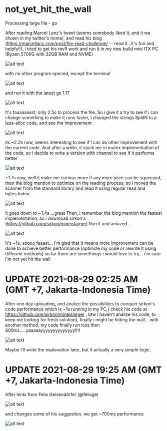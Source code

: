 # not_yet_hit_the_wall
Processing large file - go


After reading Marcel Lanz's tweet (seems somebody liked it, and it wa shown in my twitter's home), 
and read his blog (https://marcellanz.com/post/file-read-challenge/  -- read it...it's fun and helpful!),
i tried to get his rev9 work and run it in my new build mini ITX PC (Ryzen 5700G with 32GB RAM and NVME)

![alt text](./pics/cpu.png)

with no other program opened, except the terminal

![alt text](./pics/loads.png)

and run it with the latest go 1.17

![alt text](./pics/rev9.png)

It's faaaaaaast, only 2.5s to process the file.
So i give it a try to see if i can change something to make it runs faster,
i changed the strings.SplitN to a less-alloc code, and see the improvement

![alt text](./pics/rev9-edit.png)

its ~2.2s now, seems interesting to see if I can do other improvement with the current code.
And after a while, it stuck me in mutex implementation of the code, so i decide to write a version with channel to see if it performs better

![alt text](./pics/ver1.png)

~1.7s now, well it make me curious more if any more juice can be squeezed, then the blog mention to optimize on the reading process,
so i moved the scanner from the standard library and read it using regular read and bytes.Index

![alt text](./pics/ver2.png)

it goes down to ~1.4s ...great
Then, i remember the blog mention the fastest implementation, so i download sirkon's (https://github.com/sirkon/mineislarger)
Run it and amazed...

![alt text](./pics/sirkon.png)

It's ~1s, soooo faaast... i'm glad that it means more improvement can be done to achieve better performance (optimize my code or rewrite it using different methods)
so far there are somethings i would love to try... i'm sure i'm not yet hit the wall









# UPDATE 2021-08-29 02:25 AM (GMT +7, Jakarta-Indonesia Time)

After one day uploading, and analize the possibilities to conquer sirkon's code performance which is ~1s running in my PC,( check his code at https://github.com/sirkon/mineislarger , btw i haven't analize his code, to keep me looking for fresh solution),
finally i might be hitting the wall...
with another method, my code finally run less then 800ms.....yaaaaayyyyyyyyyyyyyy!!!!

![alt text](./pics/read-block.png)


Maybe i'll write the explanation later, but it actually a very simple logic.

# UPDATE 2021-08-29 19:25 AM (GMT +7, Jakarta-Indonesia Time)

After hints from Felix Geisendörfer (@felixge)

![alt text](./pics/tweet.png)

and changes some of his suggestion, we got ~700ms performance

![alt text](./pics/read-block-r1.png)